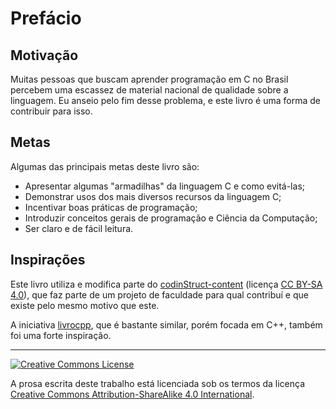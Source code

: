 # Prefácio

## Motivação

Muitas pessoas que buscam aprender programação em C no Brasil percebem uma
escassez de material nacional de qualidade sobre a linguagem. Eu anseio pelo fim
desse problema, e este livro é uma forma de contribuir para isso.

## Metas

Algumas das principais metas deste livro são:

- Apresentar algumas "armadilhas" da linguagem C e como evitá-las;
- Demonstrar usos dos mais diversos recursos da linguagem C;
- Incentivar boas práticas de programação;
- Introduzir conceitos gerais de programação e Ciência da Computação;
- Ser claro e de fácil leitura.

## Inspirações

Este livro utiliza e modifica parte do
[codinStruct-content](https://github.com/codinStruct/codinStruct-content)
(licença
[CC BY-SA 4.0](https://creativecommons.org/licenses/by-sa/4.0/deed.pt_BR)), que
faz parte de um projeto de faculdade para qual contribuí e que existe pelo mesmo
motivo que este.

A iniciativa [livrocpp](https://github.com/tarcisiofischer/livrocpp), que é
bastante similar, porém focada em C++, também foi uma forte inspiração.

---

<a rel="license" href="http://creativecommons.org/licenses/by-sa/4.0/">
  <img
    alt="Creative Commons License"
    style="border-width: 0"
    src="https://i.creativecommons.org/l/by-sa/4.0/80x15.png"
  />
</a>

A prosa escrita deste trabalho está licenciada sob os termos da licença
<a rel="license" href="http://creativecommons.org/licenses/by-sa/4.0/" >Creative
Commons Attribution-ShareAlike 4.0 International</a>.
